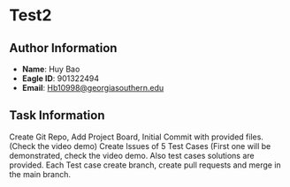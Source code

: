 # Test2

## Author Information
- **Name**: Huy Bao
- **Eagle ID**: 901322494
- **Email**: Hb10998@georgiasouthern.edu
  
## Task Information
Create Git Repo, Add Project Board, Initial Commit with provided files.(Check the video demo)
Create Issues of 5 Test Cases (First one will be demonstrated, check the video demo. Also test cases solutions are provided.
Each Test case create branch, create pull requests and merge in the main branch.

